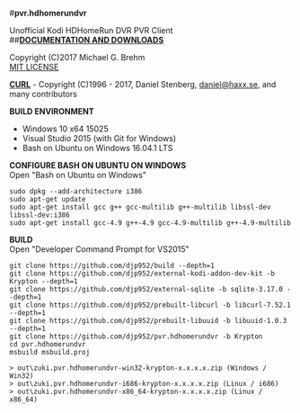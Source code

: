 #__pvr.hdhomerundvr__  

Unofficial Kodi HDHomeRun DVR PVR Client   
##[__DOCUMENTATION AND DOWNLOADS__](https://github.com/djp952/pvr.hdhomerundvr/wiki)   
   
Copyright (C)2017 Michael G. Brehm    
[MIT LICENSE](https://opensource.org/licenses/MIT)   
   
[__CURL__](https://curl.haxx.se/) - Copyright (C)1996 - 2017, Daniel Stenberg, daniel@haxx.se, and many contributors   
   
**BUILD ENVIRONMENT**  
* Windows 10 x64 15025   
* Visual Studio 2015 (with Git for Windows)   
* Bash on Ubuntu on Windows 16.04.1 LTS   
   
**CONFIGURE BASH ON UBUNTU ON WINDOWS**   
Open "Bash on Ubuntu on Windows"   
```
sudo dpkg --add-architecture i386
sudo apt-get update
sudo apt-get install gcc g++ gcc-multilib g++-multilib libssl-dev libssl-dev:i386
sudo apt-get install gcc-4.9 g++-4.9 gcc-4.9-multilib g++-4.9-multilib
```
   
**BUILD**   
Open "Developer Command Prompt for VS2015"   
```
git clone https://github.com/djp952/build --depth=1
git clone https://github.com/djp952/external-kodi-addon-dev-kit -b Krypton --depth=1
git clone https://github.com/djp952/external-sqlite -b sqlite-3.17.0 --depth=1
git clone https://github.com/djp952/prebuilt-libcurl -b libcurl-7.52.1 --depth=1
git clone https://github.com/djp952/prebuilt-libuuid -b libuuid-1.0.3 --depth=1
git clone https://github.com/djp952/pvr.hdhomerundvr -b Krypton
cd pvr.hdhomerundvr
msbuild msbuild.proj

> out\zuki.pvr.hdhomerundvr-win32-krypton-x.x.x.x.zip (Windows / Win32)
> out\zuki.pvr.hdhomerundvr-i686-krypton-x.x.x.x.zip (Linux / i686)
> out\zuki.pvr.hdhomerundvr-x86_64-krypton-x.x.x.x.zip (Linux / x86_64)
```
